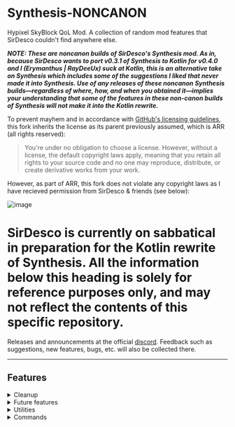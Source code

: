 # Synthesis-NONCANON
Hypixel SkyBlock QoL Mod. A collection of random mod features that SirDesco couldn't find anywhere else.

***NOTE: These are noncanon builds of SirDesco's Synthesis mod. As in, because SirDesco wants to port v0.3.1 of Synthesis to Kotlin for v0.4.0 and I (Erymanthus | RayDeeUx) suck at Kotlin, this is an alternative take on Synthesis which includes some of the suggestions I liked that never made it into Synthesis. Use of any releases of these noncanon Synthesis builds—regardless of where, how, and when you obtained it—implies your understanding that some of the features in these non-canon builds of Synthesis will not make it into the Kotlin rewrite.***

To prevent mayhem and in accordance with [GitHub's licensing guidelines](https://docs.github.com/en/repositories/managing-your-repositorys-settings-and-features/customizing-your-repository/licensing-a-repository), this fork inherits the license as its parent previously assumed, which is ARR (all rights reserved):

> You're under no obligation to choose a license. However, without a license, the default copyright laws apply, meaning that you retain all rights to your source code and no one may reproduce, distribute, or create derivative works from your work.

However, as part of ARR, this fork does not violate any copyright laws as I have recieved permission from SirDesco & friends (see below):

![image](https://media.discordapp.net/attachments/728977460737081454/989883710381895700/FOR_GITHUB.png)

# SirDesco is currently on sabbatical in preparation for the Kotlin rewrite of Synthesis. All the information below this heading is solely for reference purposes only, and may not reflect the contents of this specific repository.

Releases and announcements at the official [discord](https://discord.gg/vAUuKSwbp6).
Feedback such as suggestions, new features, bugs, etc. will also be collected there.

***

## Features
<details>
    <summary>Cleanup</summary>

### Cleanup
Features that help the game feel more clean.
- Coop cleanup, fully customizable
  - Auction creation messages
  - Auction cancellation messages
  - Auction collection messages
  - Collection tooltips
  - Beacon stat change messages
  - Co-op member traveled to island messages
- Dungeon cleanup, fully customizable
  - Potion effects message
  - Solo dungeon class message
  - Ultimate ability message
  - Blessing stats messages
  - Silverfish messages
  - Wither/Blood key usage messages
  - Watcher messages
    - Doesn't remove the final message
- Lore cleanup, still customizable (0.2.0+)
  - Gear score line
  - HPB stat bonuses
  - Reforge stat bonuses
  - Gemstone stat bonuses
  - Gemstone icons
  - Enchantment descriptions
    - And an option to remove enchantment names
  - Item abilities
  - Full armor set bonuses
  - Soulbound text
  - Obfuscated text from recombobulator
  - Option to not cleanup lore when in the auction house
- Tablist cleanup (0.2.0+)
  - Option to remove tablist header
  - Option to remove the last 2 lines from the tablist footer
- Chat cleanup (0.3.0+)
  - Option to remove old reforge messages when a new one is received
  - 
    
</details>

<details>
    <summary>Future features</summary>

### Future features
Features from future versions of the game. Yes, I don't know to name this one.
- Chunk borders (F3 + G)
- Chat clear (F3 + D) not clearing sent messages, so up and down arrows still work.
</details>

<details>
  <summary>Utilities</summary>

### Utilities
The actual collection of QoL features that doesn't fit any other category.
- Container Chat
  - Allows you to type and chat while inside gui inventories
- Search Mode
  - Allows you to toggle search mode by pressing Ctrl + F with chat open,
    which will only display chat messages that contain what you type.
  - Mode to scroll back to a message when you right click on it while on search mode.
- Backpack Retexturing
- HOTM Perk Level Display
  - Displays perk level as stack size in the HOTM menu.
- Drop chance to drop rate
  - Converts item drop chance to drop rate in the bestiary menu.
- Bestiary glance
  - Displays bestiary level and progress in the bestiary menu.
- Armadillo fix
  - Prevents your screen being blocked when you are inside a block while riding an armadillo pet.
- Wishing compass triangulation
  - Locates where a wishing compass points to. Use one, wait for the particle trail to disappear, move away and use it again.
  - Option to add a waypoint at the location while using [Skytils](https://github.com/Skytils/SkytilsMod/).
- Ancestral Spade triangulation
  - Quite literally the same thing as wishing compass, but with a few changes.
- Wishing compass uses left display
  - Displays a wishing compass' left uses as stack size.
- Visible links
  - Makes clickable links in chat blue and underlined.
- Colorless panes
  - Turns glass panes gray so glass blocks are more visible. Just used for some gemstone mining, really.
- Chat in portal
  - Allows you to type and use chat while inside a nether portal, like the one in dungeon blood room.
  - **Note**: It's possible to make portals not close containers such as player inventory, ender chest and others,
    but won't for now since I don't know if Hypixel would like that.
- Better wither impact perspective (im good with names, 0.2.0+)
  - Toggling perspective while holding a wither impact weapon will skip the front camera.
  - Option to make it global instead of wither impact only (0.3.0+)
- Superpairs IDs (0.2.0+)
  - Gives skyblock item IDs to items inside superpairs, so NEU and SBE can read them for price displays.
  - Additionally, resource packs can also modify those items.
  - This was made 1 minute before realizing [Skytils](https://github.com/Skytils/SkytilsMod/) has a working price display inside superpairs, so no need to use this if you use Skytils.
- Shares
  - Shares are a way to showcase your items to other users using the mod.
  - To show an item, hold it and type "[item]" (configurable) in chat.
  - Option to be able to scroll through the share tooltip while using [ScrollableTooltips](https://github.com/Sk1erLLC/ScrollableTooltips)
  - Option to click a share to copy an embed for discord. Simply copy it and paste it in a channel on discord.
- Bridge messages
  - Formats guild messages sent by a bridge bot.
  - Detects username and message based on message format.
    - Currently, only works with the formats "ign > msg" and "ign: msg".
    - If your bridge bot has another format, let me know.
    - If you don't have a bridge bot, [get one](https://neppy.antonio32a.com/).
  - Customizable bot name.
  - Customizable message format.
  - Working links sent from discord while using the format.
  - Compatible with [Skytils](https://github.com/Skytils/SkytilsMod/)' guild chat tab regardless of format.
- Optifine
  - Allows you to have any optifine user's cape. Only you see this cape!
  - Options to bring back from early SkyBlock:
    - Yeti with trans cape.
    - Terracotta with trans cape.
    - Bonzo with non binary cape.
    - Grinch with candy cane cape.
    - Option to disable all of them, but come on, why would you.
  - Option to disable optifine's santa/witch hat.
- [Patcher](https://github.com/Sk1erLLC/Patcher)
  - Option to fix an issue that would make compact chat not work under very specific circumstance.
    Also when using search mode/container chat in some instances.
  - Option to add custom trusted domains to Patcher's Image Preview.
    - Some image hosts, like [boob.li](https://boob.li/), won't work with [Patcher](https://github.com/Sk1erLLC/Patcher) 's Image Preview, but will when trusted with this feature.
</details>
<details>
  <summary>Commands</summary>

### Commands

The mod only really has one command, /synth, which hosts all other subcommands.
- /synth
  - Aliases: /synthesis, /syn
  - When used without an argument, it opens the config menu.
  - Subcommands:
    - bp
      - Arguments: backpack number, texture name, texture meta.
      - Re textures the backpack in the *backpack number* slot, with the texture *texture name* and *texture meta*
      - For example, if you wanted the first backpack to be a fish, you would just use /synth bp fish. If you wanted a pufferfish instead, you would do /synth bp fish 3.
      - To remove a backpack's texture, don't add any texture name or meta to the command.
    - domains
      - Arguments: "add/remove/list", domain
      - Adds or removes a domain to or from the trusted domain list for [Patcher](https://github.com/Sk1erLLC/Patcher)'s Image Preview.
      - Can also list all the current trusted domains.
</details>

